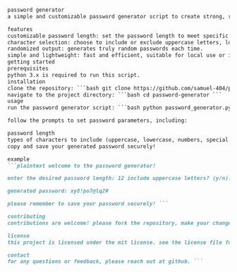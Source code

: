 ```markdown

password generator
a simple and customizable password generator script to create strong, random passwords for enhanced security. this project generates secure passwords based on user-specified requirements, helping users to protect their accounts by using unique and complex passwords.

features
customizable password length: set the password length to meet specific needs.
character selection: choose to include or exclude uppercase letters, lowercase letters, numbers, and special characters.
randomized output: generates truly random passwords each time.
simple and lightweight: fast and efficient, suitable for local use or integration into other projects.
getting started
prerequisites
python 3.x is required to run this script.
installation
clone the repository: ```bash git clone https://github.com/samuel-404/password-generator.git ```
navigate to the project directory: ```bash cd password-generator ```
usage
run the password generator script: ```bash python password_generator.py ```

follow the prompts to set password parameters, including:

password length
types of characters to include (uppercase, lowercase, numbers, special characters)
copy and save your generated password securely!

example
```plaintext welcome to the password generator!

enter the desired password length: 12 include uppercase letters? (y/n): y include lowercase letters? (y/n): y include numbers? (y/n): y include special characters? (y/n): y

generated password: xy8!po7@lq2#

please remember to save your password securely! ```

contributing
contributions are welcome! please fork the repository, make your changes, and submit a pull request.

license
this project is licensed under the mit license. see the license file for details.

contact
for any questions or feedback, please reach out at github. ```
